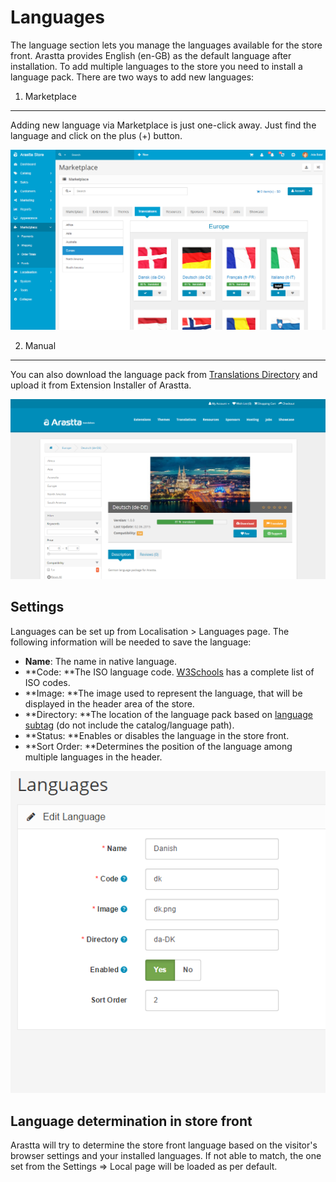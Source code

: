Languages
=========

The language section lets you manage the languages available for the store front. Arastta provides English (en-GB) as the default language after installation. To add multiple languages to the store you need to install a language pack. There are two ways to add new languages:

1) Marketplace
--------------

Adding new language via Marketplace is just one-click away. Just find the language and click on the plus (+) button.

![Marketplace installation](_images/languages-install-auto.png)

2) Manual
---------

You can also download the language pack from [Translations Directory](http://translations.arastta.pro) and upload it from Extension Installer of Arastta.

![Manual installation](_images/languages-install-manual.png)

Settings
--------

Languages can be set up from Localisation > Languages page. The following information will be needed to save the language:

- **Name**: The name in native language.
- **Code: **The ISO language code. [W3Schools](http://www.w3schools.com/tags/ref_language_codes.asp) has a complete list of ISO codes.
- **Image: **The image used to represent the language, that will be displayed in the header area of the store.
- **Directory: **The location of the language pack based on [language subtag](http://www.w3.org/International/articles/language-tags/#region) (do not include the catalog/language path).
- **Status: **Enables or disables the language in the store front.
- **Sort Order: **Determines the position of the language among multiple languages in the header.

![Language settings](_images/languages-settings.png)

Language determination in store front
-------------------------------------

Arastta will try to determine the store front language based on the visitor's browser settings and your installed languages. If not able to match, the one set from the Settings => Local page will be loaded as per default.